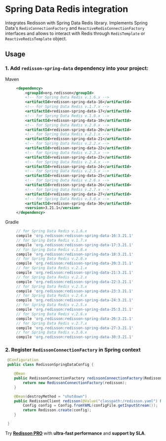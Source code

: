 # Spring Data Redis integration

Integrates Redisson with Spring Data Redis library. Implements Spring Data's `RedisConnectionFactory` and `ReactiveRedisConnectionFactory` interfaces and allows to interact with Redis through `RedisTemplate` or `ReactiveRedisTemplate` object.

## Usage

### 1. Add `redisson-spring-data` dependency into your project:

Maven

```xml
     <dependency>
         <groupId>org.redisson</groupId>
         <!-- for Spring Data Redis v.1.6.x -->
         <artifactId>redisson-spring-data-16</artifactId>
         <!-- for Spring Data Redis v.1.7.x -->
         <artifactId>redisson-spring-data-17</artifactId>
         <!-- for Spring Data Redis v.1.8.x -->
         <artifactId>redisson-spring-data-18</artifactId>
         <!-- for Spring Data Redis v.2.0.x -->
         <artifactId>redisson-spring-data-20</artifactId>
         <!-- for Spring Data Redis v.2.1.x -->
         <artifactId>redisson-spring-data-21</artifactId>
         <!-- for Spring Data Redis v.2.2.x -->
         <artifactId>redisson-spring-data-22</artifactId>
         <!-- for Spring Data Redis v.2.3.x -->
         <artifactId>redisson-spring-data-23</artifactId>
         <!-- for Spring Data Redis v.2.4.x -->
         <artifactId>redisson-spring-data-24</artifactId>
         <!-- for Spring Data Redis v.2.5.x -->
         <artifactId>redisson-spring-data-25</artifactId>
         <!-- for Spring Data Redis v.2.6.x -->
         <artifactId>redisson-spring-data-26</artifactId>
         <!-- for Spring Data Redis v.2.7.x -->
         <artifactId>redisson-spring-data-27</artifactId>
         <!-- for Spring Data Redis v.3.0.x -->
         <artifactId>redisson-spring-data-30</artifactId>
         <version>3.21.1</version>
     </dependency>
```

Gradle

```groovy
     // for Spring Data Redis v.1.6.x
     compile 'org.redisson:redisson-spring-data-16:3.21.1'
     // for Spring Data Redis v.1.7.x
     compile 'org.redisson:redisson-spring-data-17:3.21.1'
     // for Spring Data Redis v.1.8.x
     compile 'org.redisson:redisson-spring-data-18:3.21.1'
     // for Spring Data Redis v.2.0.x
     compile 'org.redisson:redisson-spring-data-20:3.21.1'
     // for Spring Data Redis v.2.1.x
     compile 'org.redisson:redisson-spring-data-21:3.21.1'
     // for Spring Data Redis v.2.2.x
     compile 'org.redisson:redisson-spring-data-22:3.21.1'
     // for Spring Data Redis v.2.3.x
     compile 'org.redisson:redisson-spring-data-23:3.21.1'
     // for Spring Data Redis v.2.4.x
     compile 'org.redisson:redisson-spring-data-24:3.21.1'
     // for Spring Data Redis v.2.5.x
     compile 'org.redisson:redisson-spring-data-25:3.21.1'
     // for Spring Data Redis v.2.6.x
     compile 'org.redisson:redisson-spring-data-26:3.21.1'
     // for Spring Data Redis v.2.7.x
     compile 'org.redisson:redisson-spring-data-27:3.21.1'
     // for Spring Data Redis v.3.0.x
     compile 'org.redisson:redisson-spring-data-30:3.21.1'
```

### 2. Register `RedissonConnectionFactory` in Spring context

```java
 @Configuration
 public class RedissonSpringDataConfig {

    @Bean
    public RedissonConnectionFactory redissonConnectionFactory(RedissonClient redisson) {
        return new RedissonConnectionFactory(redisson);
    }

    @Bean(destroyMethod = "shutdown")
    public RedissonClient redisson(@Value("classpath:/redisson.yaml") Resource configFile) throws IOException {
        Config config = Config.fromYAML(configFile.getInputStream());
        return Redisson.create(config);
    }

 }
```
Try __[Redisson PRO](https://redisson.pro)__ with **ultra-fast performance** and **support by SLA**.
